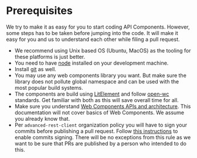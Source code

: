 # Prerequisites

We try to make it as easy for you to start coding API Components. However, some steps has to be taken before jumping into the code. It will make it easy for you and us to understand each other while filing a pull request.

* We recommend using Unix based OS \(Ubuntu, MacOS\) as the tooling for these platforms is just better.
* You need to have [node](https://nodejs.org) installed on your development machine.
* Install [git](https://git-scm.com/) as well.
* You may use any web components library you want. But make sure the library does not pollute global namespace and can be used with the most popular build systems.
* The components are build using [LitElement](https://lit-element.polymer-project.org/) and follow [open-wc](https://open-wc.org/) standards. Get familiar with both as this will save overall time for all.
* Make sure you understand [Web Components APIs and architecture](https://developers.google.com/web/fundamentals/web-components/customelements). This documentation will not cover basics of Web Components. We assume you already know that.
* Per `advanced-rest-client` organization policy you will have to sign your commits before publishing a pull request. Follow [this instructions](https://help.github.com/en/articles/signing-commits) to enable commits signing. There will be no exceptions from this rule as we want to be sure that PRs are published by a person who intended to do this.

